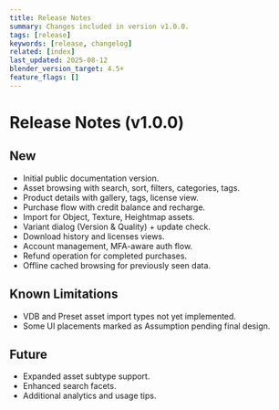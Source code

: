 ```yaml
---
title: Release Notes
summary: Changes included in version v1.0.0.
tags: [release]
keywords: [release, changelog]
related: [index]
last_updated: 2025-08-12
blender_version_target: 4.5+
feature_flags: []
---
```


# Release Notes (v1.0.0)

## New
- Initial public documentation version.
- Asset browsing with search, sort, filters, categories, tags.
- Product details with gallery, tags, license view.
- Purchase flow with credit balance and recharge.
- Import for Object, Texture, Heightmap assets.
- Variant dialog (Version & Quality) + update check.
- Download history and licenses views.
- Account management, MFA-aware auth flow.
- Refund operation for completed purchases.
- Offline cached browsing for previously seen data.

## Known Limitations
- VDB and Preset asset import types not yet implemented.
- Some UI placements marked as Assumption pending final design.

## Future
- Expanded asset subtype support.
- Enhanced search facets.
- Additional analytics and usage tips.
